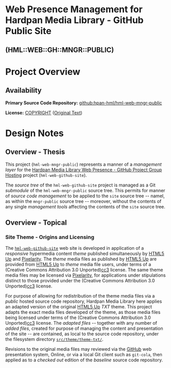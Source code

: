 Web Presence Management for Hardpan Media Library - GitHub Public Site
======================================================================
(HML::WEB::GH::MNGR::PUBLIC)
----------------------------

# Project Overview

## Availability

**Primary Source Code Repository:** [github:hpan-hml/hml-web-mngr-public][repro]

**License:** [COPYRIGHT](./COPYRIGHT) ([Original Text][ccby4])

# Design Notes

## Overview - Thesis

This project (`hml-web-mngr-public`) represents a manner of a
_management layer_ for the  [Hardpan Media Library Web Presence -
GitHub Project Group Hosting][hml-io] project (`hml-web-github-site`).

The _source tree_ of the `hml-web-github-site` project is managed as a
Git _submodule_ of the `hml-web-mngr-public` source tree. This permits
for manner of _source code management_ to be applied to the `site`
source tree -- namel, as within the `mngr-public` source tree --
moreover, without the contents of any single _management tools_
affecting the contents of the `site` source tree.

## Overview - Topical 

### Site Theme - Origins and Licensing

The [`hml-web-github-site`][hml-io] web site is developed in
application of a _responsive_ hypermedia content _theme_ published 
simultaneously by [HTML5 Up][html5up] and [Pixelarity][pixl]. The
_theme_ media files as published by [HTML5 Up][html5up] are provided
from [HTML5 Up][html5up] to _theme_ media file users, under terms of a
(Creative Commons Attribution 3.0 Unported)[cc3] license. The same
theme media files may be licensed via [Pixelarity][pixl], for
applications under stipulations distinct to those provided under the
(Creative Commons Attribution 3.0 Unported)[cc3] license.

For purpose of allowing for redistribution of the theme media files
via a _public_ hosted source code repository, Hardpan Media Library
here applies an adapted version of the original [HTML5 Up][html5up]
_TXT_ theme. This project adapts the exact media files developed of
the theme, as those media files being licensed under terms  of the
(Creative Commons Attribution 3.0 Unported)[cc3] license. The
_adapted files_ -- together with any number of _added files_, created
for purpose of managing the content and presentation of the site --
are contained, as local to the source code repository, under the
filesystem directory [`src/theme/theme-txt/`][theme-txt].

Revisions to the original media files may reviewed via the
[GitHub][gh] web presentation system, Online, or via a local Git
client such as `git-cola`, then applied as to a _checked out_ edition
of the _baseline_ source code repository. 

[repro]: https://github.com/hpan-hml/hml-web-mngr-public
[ccby4]: http://creativecommons.org/licenses/by/4.0/legalcode
[hml-io]: https://github.com/hpan-hml/hpan-hml.github.io
[html5up]: http://html5up.net/
[pixl]: http://pixelarity.com/
[cc3]: http://creativecommons.org/licenses/by/3.0/
[theme-txt]: ./src/theme/theme-txt/
[gh]: http://www.github.com/
